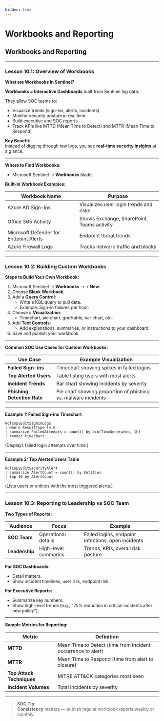 ```yaml
---
hidden: true
---
```


# Workbooks and Reporting

## Workbooks and Reporting

***

### **Lesson 10.1: Overview of Workbooks**

**What are Workbooks in Sentinel?**

**Workbooks = Interactive Dashboards** built from Sentinel log data.

They allow SOC teams to:

* Visualize trends (sign-ins, alerts, incidents)
* Monitor security posture in real time
* Build executive and SOC reports
* Track KPIs like MTTD (Mean Time to Detect) and MTTR (Mean Time to Respond)

**Key Benefit:**\
Instead of digging through raw logs, you see **real-time security insights** at a glance.

***

**Where to Find Workbooks:**

* Microsoft Sentinel → **Workbooks** blade.

**Built-In Workbook Examples:**

| Workbook Name                          | Purpose                                    |
| -------------------------------------- | ------------------------------------------ |
| Azure AD Sign-ins                      | Visualizes user login trends and risks     |
| Office 365 Activity                    | Shows Exchange, SharePoint, Teams activity |
| Microsoft Defender for Endpoint Alerts | Endpoint threat trends                     |
| Azure Firewall Logs                    | Tracks network traffic and blocks          |

***

### **Lesson 10.2: Building Custom Workbooks**

**Steps to Build Your Own Workbook:**

1. Microsoft Sentinel → **Workbooks** → **+ New**.
2. Choose **Blank Workbook**.
3. Add a **Query Control**:
   * Write a KQL query to pull data.
   * Example: Sign-in failures per hour.
4. Choose a **Visualization**:
   * Timechart, pie chart, grid/table, bar chart, etc.
5. Add **Text Controls**:
   * Add explanations, summaries, or instructions to your dashboard.
6. Save and publish your workbook.

***

**Common SOC Use Cases for Custom Workbooks:**

| Use Case                    | Example Visualization                                          |
| --------------------------- | -------------------------------------------------------------- |
| **Failed Sign-ins**         | Timechart showing spikes in failed logins                      |
| **Top Alerted Users**       | Table listing users with most alerts                           |
| **Incident Trends**         | Bar chart showing incidents by severity                        |
| **Phishing Detection Rate** | Pie chart showing proportion of phishing vs. malware incidents |

***

**Example 1: Failed Sign-ins Timechart**

```kql
kqlCopyEditSigninLogs
| where ResultType != 0
| summarize FailedAttempts = count() by bin(TimeGenerated, 1h)
| render timechart
```

(Displays failed login attempts over time.)

***

**Example 2: Top Alerted Users Table**

```kql
kqlCopyEditSecurityAlert
| summarize AlertCount = count() by Entities
| top 10 by AlertCount
```

(Lists users or entities with the most triggered alerts.)

***

### **Lesson 10.3: Reporting to Leadership vs SOC Team**

**Two Types of Reports:**

| Audience       | Focus                | Example                                            |
| -------------- | -------------------- | -------------------------------------------------- |
| **SOC Team**   | Operational details  | Failed logins, endpoint infections, open incidents |
| **Leadership** | High-level summaries | Trends, KPIs, overall risk posture                 |

**For SOC Dashboards:**

* Detail matters.
* Show incident timelines, user risk, endpoint risk.

**For Executive Reports:**

* Summarize key numbers.
* Show high-level trends (e.g., "75% reduction in critical incidents after new policy").

***

**Sample Metrics for Reporting:**

| Metric                    | Definition                                                   |
| ------------------------- | ------------------------------------------------------------ |
| **MTTD**                  | Mean Time to Detect (time from incident occurrence to alert) |
| **MTTR**                  | Mean Time to Respond (time from alert to closure)            |
| **Top Attack Techniques** | MITRE ATT\&CK categories most seen                           |
| **Incident Volumes**      | Total incidents by severity                                  |

***

> **SOC Tip:**\
> **Consistency** matters — publish regular workbook reports weekly or monthly.
